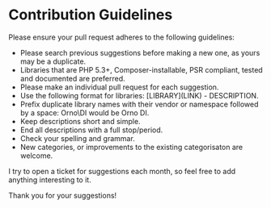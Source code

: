 # Contribution Guidelines
Please ensure your pull request adheres to the following guidelines:

* Please search previous suggestions before making a new one, as yours may be a duplicate.
* Libraries that are PHP 5.3+, Composer-installable, PSR compliant, tested and documented are preferred.
* Please make an individual pull request for each suggestion.
* Use the following format for libraries: \[LIBRARY\]\(LINK\) - DESCRIPTION.
* Prefix duplicate library names with their vendor or namespace followed by a space: Orno\DI would be Orno DI.
* Keep descriptions short and simple. 
* End all descriptions with a full stop/period.
* Check your spelling and grammar.
* New categories, or improvements to the existing categorisaton are welcome.

I try to open a ticket for suggestions each month, so feel free to add anything interesting to it.

Thank you for your suggestions!